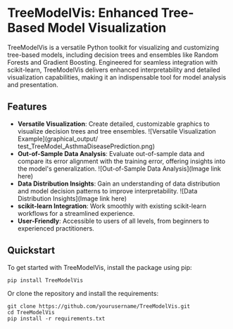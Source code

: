 # TreeModelVis: Enhanced Tree-Based Model Visualization

TreeModelVis is a versatile Python toolkit for visualizing and customizing tree-based models, including decision trees
and ensembles like Random Forests and Gradient Boosting. Engineered for seamless integration with scikit-learn,
TreeModelVis delivers enhanced interpretability and detailed visualization capabilities, making it an indispensable tool
for model analysis and presentation.

## Features

- **Versatile Visualization**: Create detailed, customizable graphics to visualize decision trees and tree ensembles.
  ![Versatile Visualization Example](graphical_output/ test_TreeModel_AsthmaDiseasePrediction.png)
- **Out-of-Sample Data Analysis**: Evaluate out-of-sample data and compare its error alignment with the training error,
  offering insights into the model's generalization.
  ![Out-of-Sample Data Analysis](Image link here)
- **Data Distribution Insights**: Gain an understanding of data distribution and model decision patterns to improve
  interpretability.
  ![Data Distribution Insights](Image link here)
- **scikit-learn Integration**: Work smoothly with existing scikit-learn workflows for a streamlined experience.
- **User-Friendly**: Accessible to users of all levels, from beginners to experienced practitioners.

## Quickstart

To get started with TreeModelVis, install the package using pip:

```bash
pip install TreeModelVis
```

Or clone the repository and install the requirements:

```
git clone https://github.com/yourusername/TreeModelVis.git
cd TreeModelVis
pip install -r requirements.txt
```



